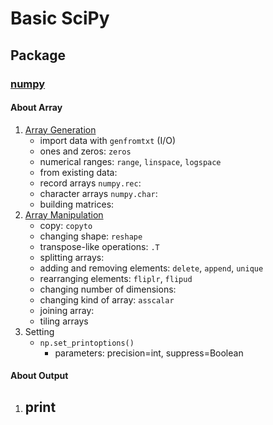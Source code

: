 # Basic SciPy

## Package

### [numpy](https://docs.scipy.org/doc/numpy/reference/index.html)

#### About Array

1. [Array Generation](https://docs.scipy.org/doc/numpy/reference/routines.array-creation.html)
   - import data with `genfromtxt` (I/O)
   - ones and zeros: `zeros`
   - numerical ranges: `range`, `linspace`, `logspace`
   - from existing data: 
   - record arrays `numpy.rec`:
   - character arrays `numpy.char`:
   - building matrices: 
2. [Array Manipulation](https://docs.scipy.org/doc/numpy/reference/routines.array-manipulation.html)
   - copy: `copyto`
   - changing shape: `reshape`
   - transpose-like operations: `.T`
   - splitting arrays: 
   - adding and removing elements: `delete`, `append`, `unique`
   - rearranging elements: `fliplr`, `flipud`
   - changing number of dimensions: 
   - changing kind of array: `asscalar`
   - joining array:
   - tiling arrays
3. Setting
   - `np.set_printoptions()`
     - parameters: precision=int, suppress=Boolean

#### About Output

1. print
   - 